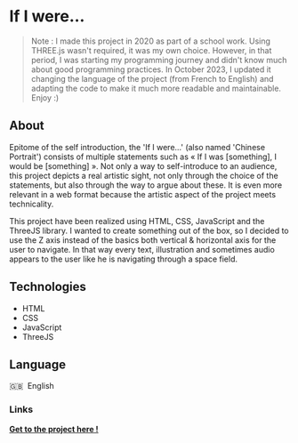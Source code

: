 # If I were...

> Note : I made this project in 2020 as part of a school work. Using THREE.js wasn't required, it was my own choice. However, in that period, I was starting my programming journey and didn't know much about good programming practices. In October 2023, I updated it changing the language of the project (from French to English) and adapting the code to make it much more readable and maintainable. Enjoy :)

## About

Epitome of the self introduction, the 'If I were...' (also named 'Chinese Portrait') consists of multiple statements such as « If I was [something], I would be [something] ». Not only a way to self-introduce to an audience, this project depicts a real artistic sight, not only through the choice of the statements, but also through the way to argue about these. It is even more relevant in a web format because the artistic aspect of the project meets technicality.

This project have been realized using HTML, CSS, JavaScript and the ThreeJS library. I wanted to create something out of the box, so I decided to use the Z axis instead of the basics both vertical & horizontal axis for the user to navigate. In that way every text, illustration and sometimes audio appears to the user like he is navigating through a space field.

## Technologies

* HTML
* CSS
* JavaScript
* ThreeJS

## Language

🇬🇧 &nbsp;English

### Links

**[Get to the project here !](https://loice5.github.io/If_I_were/)**
